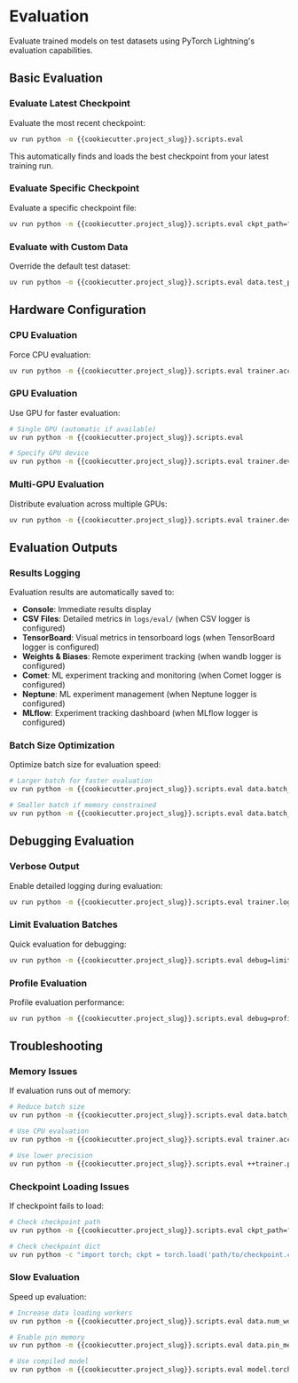 # Evaluation

Evaluate trained models on test datasets using PyTorch Lightning's evaluation capabilities.

## Basic Evaluation

### Evaluate Latest Checkpoint

Evaluate the most recent checkpoint:

```bash
uv run python -m {{cookiecutter.project_slug}}.scripts.eval
```

This automatically finds and loads the best checkpoint from your latest training run.

### Evaluate Specific Checkpoint

Evaluate a specific checkpoint file:

```bash
uv run python -m {{cookiecutter.project_slug}}.scripts.eval ckpt_path="/path/to/checkpoint.ckpt"
```

### Evaluate with Custom Data

Override the default test dataset:

```bash
uv run python -m {{cookiecutter.project_slug}}.scripts.eval data.test_path="/path/to/test/data"
```

## Hardware Configuration

### CPU Evaluation

Force CPU evaluation:

```bash
uv run python -m {{cookiecutter.project_slug}}.scripts.eval trainer.accelerator=cpu
```

### GPU Evaluation

Use GPU for faster evaluation:

```bash
# Single GPU (automatic if available)
uv run python -m {{cookiecutter.project_slug}}.scripts.eval

# Specify GPU device
uv run python -m {{cookiecutter.project_slug}}.scripts.eval trainer.devices=1 trainer.accelerator=gpu
```

### Multi-GPU Evaluation

Distribute evaluation across multiple GPUs:

```bash
uv run python -m {{cookiecutter.project_slug}}.scripts.eval trainer.devices=4 trainer.strategy=ddp
```

## Evaluation Outputs

### Results Logging

Evaluation results are automatically saved to:

- **Console**: Immediate results display
- **CSV Files**: Detailed metrics in `logs/eval/` (when CSV logger is configured)
- **TensorBoard**: Visual metrics in tensorboard logs (when TensorBoard logger is configured)
- **Weights & Biases**: Remote experiment tracking (when wandb logger is configured)
- **Comet**: ML experiment tracking and monitoring (when Comet logger is configured)
- **Neptune**: ML experiment management (when Neptune logger is configured)
- **MLflow**: Experiment tracking dashboard (when MLflow logger is configured)


### Batch Size Optimization

Optimize batch size for evaluation speed:

```bash
# Larger batch for faster evaluation
uv run python -m {{cookiecutter.project_slug}}.scripts.eval data.batch_size=128

# Smaller batch if memory constrained
uv run python -m {{cookiecutter.project_slug}}.scripts.eval data.batch_size=32
```

## Debugging Evaluation

### Verbose Output

Enable detailed logging during evaluation:

```bash
uv run python -m {{cookiecutter.project_slug}}.scripts.eval trainer.logger.level=DEBUG
```

### Limit Evaluation Batches

Quick evaluation for debugging:

```bash
uv run python -m {{cookiecutter.project_slug}}.scripts.eval debug=limit
```

### Profile Evaluation

Profile evaluation performance:

```bash
uv run python -m {{cookiecutter.project_slug}}.scripts.eval debug=profiler
```

## Troubleshooting

### Memory Issues

If evaluation runs out of memory:

```bash
# Reduce batch size
uv run python -m {{cookiecutter.project_slug}}.scripts.eval data.batch_size=16

# Use CPU evaluation
uv run python -m {{cookiecutter.project_slug}}.scripts.eval trainer.accelerator=cpu

# Use lower precision
uv run python -m {{cookiecutter.project_slug}}.scripts.eval ++trainer.precision=16-mixed
```

### Checkpoint Loading Issues

If checkpoint fails to load:

```bash
# Check checkpoint path
uv run python -m {{cookiecutter.project_slug}}.scripts.eval ckpt_path="/absolute/path/to/checkpoint.ckpt"

# Check checkpoint dict
uv run python -c "import torch; ckpt = torch.load('path/to/checkpoint.ckpt', map_location='cpu'); print('Checkpoint keys:', list(ckpt.keys()))"
```

### Slow Evaluation

Speed up evaluation:

```bash
# Increase data loading workers
uv run python -m {{cookiecutter.project_slug}}.scripts.eval data.num_workers=8

# Enable pin memory
uv run python -m {{cookiecutter.project_slug}}.scripts.eval data.pin_memory=true

# Use compiled model
uv run python -m {{cookiecutter.project_slug}}.scripts.eval model.torch_compile=true
```
